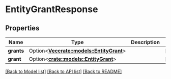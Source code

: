 # EntityGrantResponse

## Properties

Name | Type | Description | Notes
------------ | ------------- | ------------- | -------------
**grants** | Option<[**Vec<crate::models::EntityGrant>**](EntityGrant.md)> |  | [optional]
**grant** | Option<[**crate::models::EntityGrant**](EntityGrant.md)> |  | [optional]

[[Back to Model list]](../README.md#documentation-for-models) [[Back to API list]](../README.md#documentation-for-api-endpoints) [[Back to README]](../README.md)


